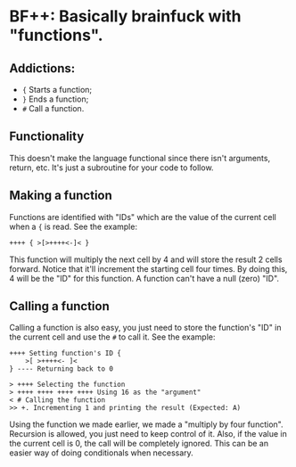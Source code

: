 # BF++: Basically brainfuck with "functions".
## Addictions:
* `{` Starts a function;
* `}` Ends a function;
* `#` Call a function.
## Functionality
This doesn't make the language functional since there isn't arguments, return, etc. It's just a subroutine for your code to follow.
## Making a function
Functions are identified with "IDs" which are the value of the current cell when a `{` is read. See the example:
```bf
++++ { >[>++++<-]< }
```
This function will multiply the next cell by 4 and will store the result 2 cells forward. Notice that it'll increment the starting cell four times. By doing this, 4 will be the "ID" for this function. A function can't have a null (zero) "ID".
## Calling a function
Calling a function is also easy, you just need to store the function's "ID" in the current cell and use the `#` to call it. See the example:
```bf
++++ Setting function's ID {
	>[ >++++<- ]<
} ---- Returning back to 0

> ++++ Selecting the function
> ++++ ++++ ++++ ++++ Using 16 as the "argument"
< # Calling the function
>> +. Incrementing 1 and printing the result (Expected: A)
```
Using the function we made earlier, we made a "multiply by four function". Recursion is allowed, you just need to keep control of it. Also, if the value in the current cell is 0, the call will be completely ignored. This can be an easier way of doing conditionals when necessary.
